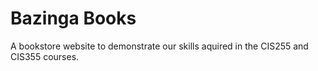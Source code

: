 # Bazinga Books

A bookstore website to demonstrate our skills aquired in the CIS255 and CIS355 courses.

